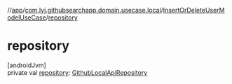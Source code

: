 //[app](../../../index.md)/[com.lyj.githubsearchapp.domain.usecase.local](../index.md)/[InsertOrDeleteUserModelUseCase](index.md)/[repository](repository.md)

# repository

[androidJvm]\
private val [repository](repository.md): [GithubLocalApiRepository](../../com.lyj.githubsearchapp.domain.repository/-github-local-api-repository/index.md)

